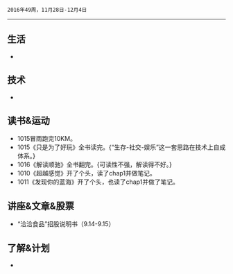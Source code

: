 	2016年49周，11月28日-12月4日
---

##  生活
+ 

##  技术
+ 

##  读书&运动
+ 1015冒雨跑完10KM。
+ 1015《只是为了好玩》全书读完。{“生存-社交-娱乐”这一套思路在技术上自成体系。}
+ 1016《解读顺驰》全书翻完。{可读性不强，解读得不好。}
+ 1010《超越感觉》开了个头，读了chap1并做笔记。
+ 1011《发现你的蓝海》开了个头，也读了chap1并做了笔记。

##  讲座&文章&股票
+ “洽洽食品”招股说明书（9.14-9.15）

##  了解&计划
+ 
